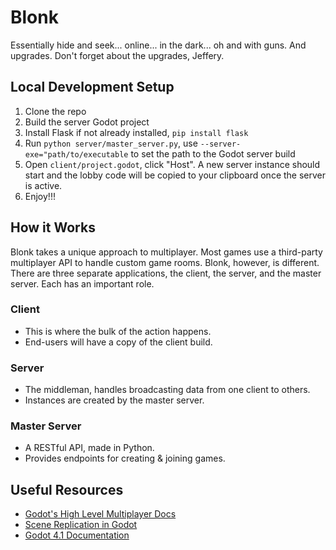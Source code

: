# Blonk

Essentially hide and seek... online... in the dark... oh and with guns. And upgrades. Don't forget about the upgrades, Jeffery.

## Local Development Setup

1. Clone the repo
2. Build the server Godot project
3. Install Flask if not already installed, `pip install flask`
4. Run `python server/master_server.py`, use `--server-exe="path/to/executable` to set the path to the Godot server build
5. Open `client/project.godot`, click "Host". A new server instance should start and the lobby code will be copied to your clipboard once the server is active.
6. Enjoy!!!

## How it Works

Blonk takes a unique approach to multiplayer. Most games use a third-party multiplayer API to handle custom game rooms. Blonk, however, is different. There are three separate applications, the client, the server, and the master server. Each has an important role.

### Client

- This is where the bulk of the action happens.
- End-users will have a copy of the client build.

### Server

- The middleman, handles broadcasting data from one client to others.
- Instances are created by the master server.

### Master Server

- A RESTful API, made in Python.
- Provides endpoints for creating & joining games.

## Useful Resources

- [Godot's High Level Multiplayer Docs](https://docs.godotengine.org/en/stable/tutorials/networking/high_level_multiplayer.html)
- [Scene Replication in Godot](https://godotengine.org/article/multiplayer-in-godot-4-0-scene-replication/)
- [Godot 4.1 Documentation](https://docs.godotengine.org/en/stable/)
